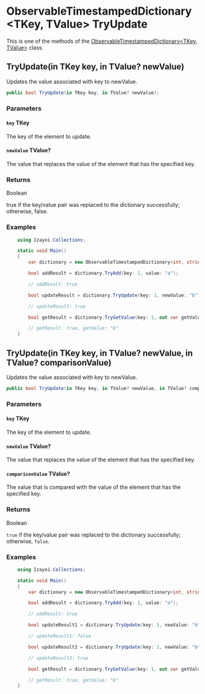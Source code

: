 # ObservableTimestampedDictionary<TKey, TValue> TryUpdate

This is one of the methods of the [ObservableTimestampedDictionary<TKey, TValue>](ObservableTimestampedDictionary.md) class.

## TryUpdate(in TKey key, in TValue? newValue)

Updates the value associated with key to newValue.

~~~csharp
public bool TryUpdate(in TKey key, in TValue? newValue);
~~~

### Parameters

#### `key` TKey

The key of the element to update.

#### `newValue` TValue?

The value that replaces the value of the element that has the specified key.

### Returns

Boolean

true if the key/value pair was replaced to the dictionary successfully; otherwise, false.

### Examples

~~~csharp
    using Izayoi.Collections;

    static void Main()
    {
        var dictionary = new ObservableTimestampedDictionary<int, string>();

        bool addResult = dictionary.TryAdd(key: 1, value: "a");

        // addResult: true

        bool updateResult = dictionary.TryUpdate(key: 1, newValue: "b");

        // updateResult: true

        bool getResult = dictionary.TryGetValue(key: 1, out var getValue);

        // getResult: true, getValue: "b"
    }
~~~

## TryUpdate(in TKey key, in TValue? newValue, in TValue? comparisonValue)

Updates the value associated with key to newValue.

~~~csharp
public bool TryUpdate(in TKey key, in TValue? newValue, in TValue? comparisonValue);
~~~

### Parameters

#### `key` TKey

The key of the element to update.

#### `newValue` TValue?

The value that replaces the value of the element that has the specified key.

#### `comparisonValue` TValue?

The value that is compared with the value of the element that has the specified key.

### Returns

Boolean

`true` if the key/value pair was replaced to the dictionary successfully; otherwise, `false`.

### Examples

~~~csharp
    using Izayoi.Collections;

    static void Main()
    {
        var dictionary = new ObservableTimestampedDictionary<int, string>();

        bool addResult = dictionary.TryAdd(key: 1, value: "a");

        // addResult: true

        bool updateResult1 = dictionary.TryUpdate(key: 1, newValue: "b", comparisonValue: "A");

        // updateResult1: false

        bool updateResult2 = dictionary.TryUpdate(key: 1, newValue: "b", comparisonValue: "a");

        // updateResult2: true

        bool getResult = dictionary.TryGetValue(key: 1, out var getValue);

        // getResult: true, getValue: "b"
    }
~~~
